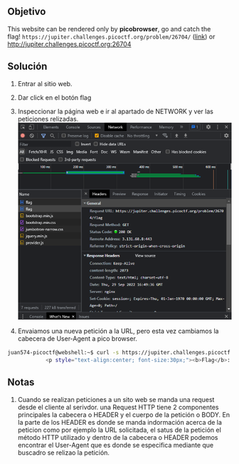## Objetivo
This website can be rendered only by **picobrowser**, go and catch the flag! `https://jupiter.challenges.picoctf.org/problem/26704/` ([link](https://jupiter.challenges.picoctf.org/problem/26704/)) or http://jupiter.challenges.picoctf.org:26704

## Solución
1. Entrar al sitio web.
2. Dar click en el botón flag
3. Inspeccionar la página web e ir al apartado de NETWORK y ver las peticiones relizadas.
![[IMG9.png]](https://github.com/JuanNavarroAmbriz574/Notas_Seguridad_IS_2022/blob/main/Retos_picoCTF/Img%20resources/IMG9.png)

4. Envaiamos una nueva petición a la URL, pero esta vez cambiamos la cabecera de User-Agent a pico browser.
``` bash
juan574-picoctf@webshell:~$ curl -s https://jupiter.challenges.picoctf.org/problem/26704/flag -H "User-Agent: picobrowser" | grep picoCTF{
            <p style="text-align:center; font-size:30px;"><b>Flag</b>: <code>picoCTF{p1c0_s3cr3t_ag3nt_e9b160d0}</code></p>
```
## Notas
1. Cuando se realizan peticiones a un sito web se manda una request desde el cliente al serivdor. una Request HTTP tiene 2 componentes principales la cabecera o HEADER y el cuerpo de la petición o BODY. En la parte de los HEADER es donde se manda indormación acerca de la peticion como por ejemplo la URL solicitada, el satus de la petición el método HTTP utilizado y dentro de la cabecera o HEADER podemos encontrar el User-Agent que es donde se especifica mediante que buscadro se relizao la petición. 
